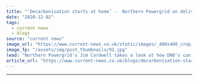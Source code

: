 ```yaml
---
title: "‘Decarbonisation starts at home’ -  Northern Powergrid on delivering a net zero network"
date: "2020-12-02"
tags: 
  - current news
  - blogs
source: "current news"
image_url: "https://www.current-news.co.uk/static/images/_400x400_crop_center-center/Jim-Cardwell-at-Northern-Powergrid-credit-Northern-Powergrid.jpg"
image_fp: "/assets/img/post_thumbnails/91.jpg"
lead: "Northern Powergrid's Jim Cardwell takes a look at how DNO's can work to decarbonise in light of Boris Johnson's Ten Point Plan."
article_url: "https://www.current-news.co.uk/blogs/decarbonisation-starts-at-home-northern-powergrid-on-delivering-a-net-zero-network?utm_source=rss-feeds&utm_medium=rss&utm_campaign=rss"
---
```


---
